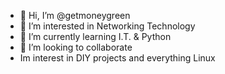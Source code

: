 - 👋 Hi, I’m @getmoneygreen
- 👀 I’m interested in Networking Technology
- 🌱 I’m currently learning I.T. & Python
- 💞️ I’m looking to collaborate 
- Im interest in DIY projects and everything Linux

<!---
getmoneygreen/getmoneygreen is a ✨ special ✨ repository because its `README.md` (this file) appears on your GitHub profile.
You can click the Preview link to take a look at your changes.
--->

